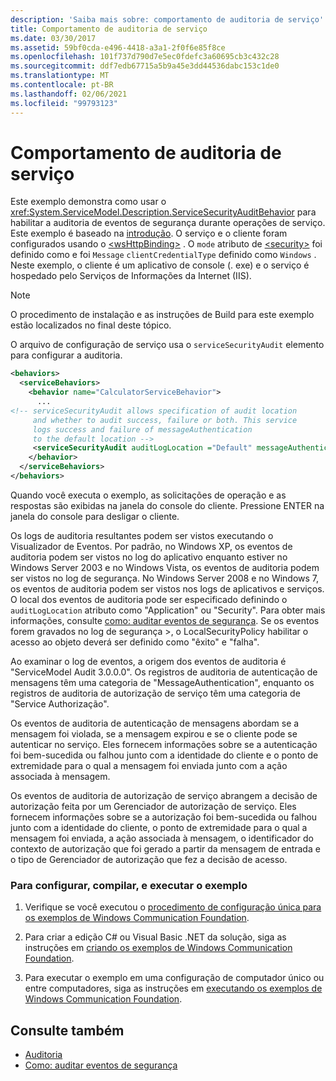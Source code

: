 ```yaml
---
description: 'Saiba mais sobre: comportamento de auditoria de serviço'
title: Comportamento de auditoria de serviço
ms.date: 03/30/2017
ms.assetid: 59bf0cda-e496-4418-a3a1-2f0f6e85f8ce
ms.openlocfilehash: 101f737d790d7e5ec0fdefc3a60695cb3c432c28
ms.sourcegitcommit: ddf7edb67715a5b9a45e3dd44536dabc153c1de0
ms.translationtype: MT
ms.contentlocale: pt-BR
ms.lasthandoff: 02/06/2021
ms.locfileid: "99793123"
---
```

# <a name="service-auditing-behavior"></a>Comportamento de auditoria de serviço

Este exemplo demonstra como usar o <xref:System.ServiceModel.Description.ServiceSecurityAuditBehavior> para habilitar a auditoria de eventos de segurança durante operações de serviço. Este exemplo é baseado na [introdução](getting-started-sample.md). O serviço e o cliente foram configurados usando o [\<wsHttpBinding>](../../configure-apps/file-schema/wcf/wshttpbinding.md) . O `mode` atributo de [\<security>](../../configure-apps/file-schema/wcf/security-of-custombinding.md) foi definido como e foi `Message` `clientCredentialType` definido como `Windows` . Neste exemplo, o cliente é um aplicativo de console (. exe) e o serviço é hospedado pelo Serviços de Informações da Internet (IIS).  
  
> [!NOTE]
> O procedimento de instalação e as instruções de Build para este exemplo estão localizados no final deste tópico.  
  
 O arquivo de configuração de serviço usa o `serviceSecurityAudit` elemento para configurar a auditoria.  
  
```xml  
<behaviors>  
  <serviceBehaviors>  
    <behavior name="CalculatorServiceBehavior">  
      ...  
<!-- serviceSecurityAudit allows specification of audit location   
     and whether to audit success, failure or both. This service   
     logs success and failure of messageAuthentication   
     to the default location -->  
     <serviceSecurityAudit auditLogLocation ="Default" messageAuthenticationAuditLevel = "SuccessOrFailure" />  
    </behavior>  
  </serviceBehaviors>  
</behaviors>  
```  
  
 Quando você executa o exemplo, as solicitações de operação e as respostas são exibidas na janela do console do cliente. Pressione ENTER na janela do console para desligar o cliente.  
  
 Os logs de auditoria resultantes podem ser vistos executando o Visualizador de Eventos. Por padrão, no Windows XP, os eventos de auditoria podem ser vistos no log do aplicativo enquanto estiver no Windows Server 2003 e no Windows Vista, os eventos de auditoria podem ser vistos no log de segurança. No Windows Server 2008 e no Windows 7, os eventos de auditoria podem ser vistos nos logs de aplicativos e serviços. O local dos eventos de auditoria pode ser especificado definindo o `auditLogLocation` atributo como "Application" ou "Security". Para obter mais informações, consulte [como: auditar eventos de segurança](../feature-details/how-to-audit-wcf-security-events.md). Se os eventos forem gravados no log de segurança >, o LocalSecurityPolicy habilitar o acesso ao objeto deverá ser definido como "êxito" e "falha".  
  
 Ao examinar o log de eventos, a origem dos eventos de auditoria é "ServiceModel Audit 3.0.0.0". Os registros de auditoria de autenticação de mensagens têm uma categoria de "MessageAuthentication", enquanto os registros de auditoria de autorização de serviço têm uma categoria de "Service Authorização".  
  
 Os eventos de auditoria de autenticação de mensagens abordam se a mensagem foi violada, se a mensagem expirou e se o cliente pode se autenticar no serviço. Eles fornecem informações sobre se a autenticação foi bem-sucedida ou falhou junto com a identidade do cliente e o ponto de extremidade para o qual a mensagem foi enviada junto com a ação associada à mensagem.  
  
 Os eventos de auditoria de autorização de serviço abrangem a decisão de autorização feita por um Gerenciador de autorização de serviço. Eles fornecem informações sobre se a autorização foi bem-sucedida ou falhou junto com a identidade do cliente, o ponto de extremidade para o qual a mensagem foi enviada, a ação associada à mensagem, o identificador do contexto de autorização que foi gerado a partir da mensagem de entrada e o tipo de Gerenciador de autorização que fez a decisão de acesso.  
  
### <a name="to-set-up-build-and-run-the-sample"></a>Para configurar, compilar, e executar o exemplo  
  
1. Verifique se você executou o [procedimento de configuração única para os exemplos de Windows Communication Foundation](one-time-setup-procedure-for-the-wcf-samples.md).  
  
2. Para criar a edição C# ou Visual Basic .NET da solução, siga as instruções em [criando os exemplos de Windows Communication Foundation](building-the-samples.md).  
  
3. Para executar o exemplo em uma configuração de computador único ou entre computadores, siga as instruções em [executando os exemplos de Windows Communication Foundation](running-the-samples.md).  
  
## <a name="see-also"></a>Consulte também

- [Auditoria](../feature-details/auditing-security-events.md)
- [Como: auditar eventos de segurança](../feature-details/how-to-audit-wcf-security-events.md)
